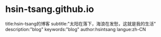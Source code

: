 # hsin-tsang.github.io
title:hsin-tsang的博客
subtitle:"太阳在落下，海浪在发愁，这就是我的生活"
description:"blog"
keywords:"blog"
author:hsintsang
langue:zh-CN

